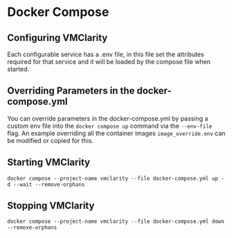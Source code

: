 # Docker Compose

## Configuring VMClarity

Each configurable service has a <service-name>.env file, in this file set the
attributes required for that service and it will be loaded by the compose file
when started.

## Overriding Parameters in the docker-compose.yml

You can override parameters in the docker-compose.yml by passing a custom env
file into the `docker compose up` command via the `--env-file` flag. An example
overriding all the container images `image_override.env` can be modified or
copied for this.

## Starting VMClarity
```
docker compose --project-name vmclarity --file docker-compose.yml up -d --wait --remove-orphans
```

## Stopping VMClarity
```
docker compose --project-name vmclarity --file docker-compose.yml down --remove-orphans
```
